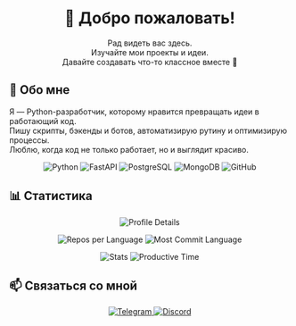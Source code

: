 <h1 align="center">👋 Добро пожаловать!</h1>
<p align="center">
  Рад видеть вас здесь.<br>
  Изучайте мои проекты и идеи.<br>
  Давайте создавать что-то классное вместе 🚀
</p>

<h2>🐍 Обо мне</h2>
<p>
  Я — Python-разработчик, которому нравится превращать идеи в работающий код.<br>
  Пишу скрипты, бэкенды и ботов, автоматизирую рутину и оптимизирую процессы.<br>
  Люблю, когда код не только работает, но и выглядит красиво.
</p>

<p align="center">
  <img src="https://img.shields.io/badge/Python-3776AB?style=for-the-badge&logo=python&logoColor=white" alt="Python" />
  <img src="https://img.shields.io/badge/FastAPI-009688?style=for-the-badge&logo=fastapi&logoColor=white" alt="FastAPI" />
  <img src="https://img.shields.io/badge/PostgreSQL-4169E1?style=for-the-badge&logo=postgresql&logoColor=white" alt="PostgreSQL" />
  <img src="https://img.shields.io/badge/MongoDB-4EA94B?style=for-the-badge&logo=mongodb&logoColor=white" alt="MongoDB" />
  <img src="https://img.shields.io/badge/GitHub-181717?style=for-the-badge&logo=github&logoColor=white" alt="GitHub" />
</p>

<h2>📊 Статистика</h2>
<p align="center">
  <img src="https://github-profile-summary-cards.vercel.app/api/cards/profile-details?username=kirillysz&theme=github_dark" alt="Profile Details" />
</p>
<p align="center">
  <img src="https://github-profile-summary-cards.vercel.app/api/cards/repos-per-language?username=kirillysz&theme=github_dark" alt="Repos per Language" />
  <img src="https://github-profile-summary-cards.vercel.app/api/cards/most-commit-language?username=kirillysz&theme=github_dark" alt="Most Commit Language" />
</p>
<p align="center">
  <img src="https://github-profile-summary-cards.vercel.app/api/cards/stats?username=kirillysz&theme=github_dark" alt="Stats" />
  <img src="https://github-profile-summary-cards.vercel.app/api/cards/productive-time?username=kirillysz&theme=github_dark" alt="Productive Time" />
</p>

<h2>📫 Связаться со мной</h2>
<p align="center">
  <a href="https://t.me/oxyzdev">
    <img src="https://img.shields.io/badge/Telegram-26A5E4?style=for-the-badge&logo=telegram&logoColor=white" alt="Telegram" />
  </a>
  <a href="https://discord.com/users/678066730974576644">
    <img src="https://img.shields.io/badge/Discord-5865F2?style=for-the-badge&logo=discord&logoColor=white" alt="Discord" />
  </a>
</p>
